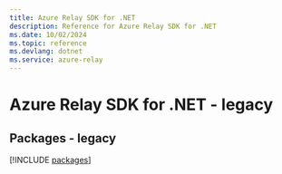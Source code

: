 ```yaml
---
title: Azure Relay SDK for .NET
description: Reference for Azure Relay SDK for .NET
ms.date: 10/02/2024
ms.topic: reference
ms.devlang: dotnet
ms.service: azure-relay
---
```

# Azure Relay SDK for .NET - legacy
## Packages - legacy
[!INCLUDE [packages](relay-index.md)]